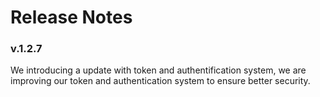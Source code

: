 # Release Notes

### v.1.2.7

We introducing a update with token and authentification system, we are improving our token and authentication system to ensure better security.
